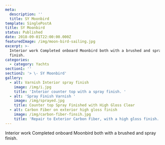 ```yaml
---
meta:
  description: ''
  title: SY Moonbird
template: SinglePostA
title: SY Moonbird
status: Published
date: 2018-09-01T22:00:00.000Z
featuredImage: /img/moon-bird-sailing.jpg
excerpt: >-
  Interior work Completed onboard Moonbird both with a brushed and spray
  finish. 
categories:
  - category: Yachts
section1: ''
section2: '> \- SY Moonbird'
gallery:
  - alt: Varnish Interior spray finish
    image: /img/i.jpg
    title: 'Interior counter top with a spray finish. '
  - alt: 'Spray Finish Varnish '
    image: /img/sprayed.jpg
    title: Counter top Spray Finished with High Gloss Clear
  - alt: Carbon Fiber on exterior high gloss finish
    image: /img/carbon-fiber-finsih.jpg
    title: 'Repair to Exterior Carbon Fiber, with a high gloss finish. '
---
```

Interior work Completed onboard Moonbird both with a brushed and spray finish.
